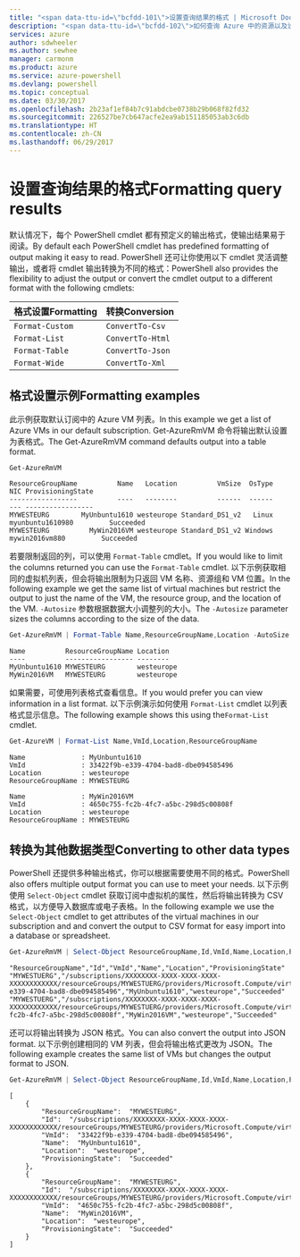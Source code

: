 ```yaml
---
title: "<span data-ttu-id=\"bcfdd-101\">设置查询结果的格式 | Microsoft Docs</span><span class=\"sxs-lookup\"><span data-stu-id=\"bcfdd-101\">Formatting query results | Microsoft Docs</span></span>"
description: "<span data-ttu-id=\"bcfdd-102\">如何查询 Azure 中的资源以及设置结果的格式。</span><span class=\"sxs-lookup\"><span data-stu-id=\"bcfdd-102\">How to query for resources in Azure and format the results.</span></span>"
services: azure
author: sdwheeler
ms.author: sewhee
manager: carmonm
ms.product: azure
ms.service: azure-powershell
ms.devlang: powershell
ms.topic: conceptual
ms.date: 03/30/2017
ms.openlocfilehash: 2b23af1ef84b7c91abdcbe0738b29b068f82fd32
ms.sourcegitcommit: 226527be7cb647acfe2ea9ab151185053ab3c6db
ms.translationtype: HT
ms.contentlocale: zh-CN
ms.lasthandoff: 06/29/2017
---
```

# <span data-ttu-id="bcfdd-103">设置查询结果的格式</span><span class="sxs-lookup"><span data-stu-id="bcfdd-103">Formatting query results</span></span>
<a id="formatting-query-results" class="xliff"></a>

<span data-ttu-id="bcfdd-104">默认情况下，每个 PowerShell cmdlet 都有预定义的输出格式，使输出结果易于阅读。</span><span class="sxs-lookup"><span data-stu-id="bcfdd-104">By default each PowerShell cmdlet has predefined formatting of output making it easy to read.</span></span>  <span data-ttu-id="bcfdd-105">PowerShell 还可让你使用以下 cmdlet 灵活调整输出，或者将 cmdlet 输出转换为不同的格式：</span><span class="sxs-lookup"><span data-stu-id="bcfdd-105">PowerShell also provides the flexibility to adjust the output or convert the cmdlet output to a different format with the following cmdlets:</span></span>

| <span data-ttu-id="bcfdd-106">格式设置</span><span class="sxs-lookup"><span data-stu-id="bcfdd-106">Formatting</span></span>      | <span data-ttu-id="bcfdd-107">转换</span><span class="sxs-lookup"><span data-stu-id="bcfdd-107">Conversion</span></span>       |
|-----------------|------------------|
| `Format-Custom` | `ConvertTo-Csv`  |
| `Format-List`   | `ConvertTo-Html` |
| `Format-Table`  | `ConvertTo-Json` |
| `Format-Wide`   | `ConvertTo-Xml`  |

## <span data-ttu-id="bcfdd-108">格式设置示例</span><span class="sxs-lookup"><span data-stu-id="bcfdd-108">Formatting examples</span></span>
<a id="formatting-examples" class="xliff"></a>

<span data-ttu-id="bcfdd-109">此示例获取默认订阅中的 Azure VM 列表。</span><span class="sxs-lookup"><span data-stu-id="bcfdd-109">In this example we get a list of Azure VMs in our default subscription.</span></span>  <span data-ttu-id="bcfdd-110">Get-AzureRmVM 命令将输出默认设置为表格式。</span><span class="sxs-lookup"><span data-stu-id="bcfdd-110">The Get-AzureRmVM command defaults output into a table format.</span></span>

```powershell
Get-AzureRmVM
```

```
ResourceGroupName          Name   Location          VmSize  OsType              NIC ProvisioningState
-----------------          ----   --------          ------  ------              --- -----------------
MYWESTEURG        MyUnbuntu1610 westeurope Standard_DS1_v2   Linux myunbuntu1610980         Succeeded
MYWESTEURG          MyWin2016VM westeurope Standard_DS1_v2 Windows   mywin2016vm880         Succeeded
```

<span data-ttu-id="bcfdd-111">若要限制返回的列，可以使用 `Format-Table` cmdlet。</span><span class="sxs-lookup"><span data-stu-id="bcfdd-111">If you would like to limit the columns returned you can use the `Format-Table` cmdlet.</span></span> <span data-ttu-id="bcfdd-112">以下示例获取相同的虚拟机列表，但会将输出限制为只返回 VM 名称、资源组和 VM 位置。</span><span class="sxs-lookup"><span data-stu-id="bcfdd-112">In the following example we get the same list of virtual machines but restrict the output to just the name of the VM, the resource group, and the location of the VM.</span></span>  <span data-ttu-id="bcfdd-113">`-Autosize` 参数根据数据大小调整列的大小。</span><span class="sxs-lookup"><span data-stu-id="bcfdd-113">The `-Autosize` parameter sizes the columns according to the size of the data.</span></span>

```powershell
Get-AzureRmVM | Format-Table Name,ResourceGroupName,Location -AutoSize
```

```
Name          ResourceGroupName Location
----          ----------------- --------
MyUnbuntu1610 MYWESTEURG        westeurope
MyWin2016VM   MYWESTEURG        westeurope
```

<span data-ttu-id="bcfdd-114">如果需要，可使用列表格式查看信息。</span><span class="sxs-lookup"><span data-stu-id="bcfdd-114">If you would prefer you can view information in a list format.</span></span> <span data-ttu-id="bcfdd-115">以下示例演示如何使用 `Format-List` cmdlet 以列表格式显示信息。</span><span class="sxs-lookup"><span data-stu-id="bcfdd-115">The following example shows this using the`Format-List` cmdlet.</span></span>

```powershell
Get-AzureVM | Format-List Name,VmId,Location,ResourceGroupName
```

```
Name              : MyUnbuntu1610
VmId              : 33422f9b-e339-4704-bad8-dbe094585496
Location          : westeurope
ResourceGroupName : MYWESTEURG

Name              : MyWin2016VM
VmId              : 4650c755-fc2b-4fc7-a5bc-298d5c00808f
Location          : westeurope
ResourceGroupName : MYWESTEURG
```

## <span data-ttu-id="bcfdd-116">转换为其他数据类型</span><span class="sxs-lookup"><span data-stu-id="bcfdd-116">Converting to other data types</span></span>
<a id="converting-to-other-data-types" class="xliff"></a>

<span data-ttu-id="bcfdd-117">PowerShell 还提供多种输出格式，你可以根据需要使用不同的格式。</span><span class="sxs-lookup"><span data-stu-id="bcfdd-117">PowerShell also offers multiple output format you can use to meet your needs.</span></span>  <span data-ttu-id="bcfdd-118">以下示例使用 `Select-Object` cmdlet 获取订阅中虚拟机的属性，然后将输出转换为 CSV 格式，以方便导入数据库或电子表格。</span><span class="sxs-lookup"><span data-stu-id="bcfdd-118">In the following example we use the `Select-Object` cmdlet to get attributes of the virtual machines in our subscription and and convert the output to CSV format for easy import into a database or spreadsheet.</span></span>

```powershell
Get-AzureRmVM | Select-Object ResourceGroupName,Id,VmId,Name,Location,ProvisioningState | ConvertTo-Csv -NoTypeInformation
```

```
"ResourceGroupName","Id","VmId","Name","Location","ProvisioningState"
"MYWESTUERG","/subscriptions/XXXXXXXX-XXXX-XXXX-XXXX-XXXXXXXXXXXX/resourceGroups/MYWESTUERG/providers/Microsoft.Compute/virtualMachines/MyUnbuntu1610","33422f9b-e339-4704-bad8-dbe094585496","MyUnbuntu1610","westeurope","Succeeded"
"MYWESTUERG","/subscriptions/XXXXXXXX-XXXX-XXXX-XXXX-XXXXXXXXXXXX/resourceGroups/MYWESTUERG/providers/Microsoft.Compute/virtualMachines/MyWin2016VM","4650c755-fc2b-4fc7-a5bc-298d5c00808f","MyWin2016VM","westeurope","Succeeded"
```

<span data-ttu-id="bcfdd-119">还可以将输出转换为 JSON 格式。</span><span class="sxs-lookup"><span data-stu-id="bcfdd-119">You can also convert the output into JSON format.</span></span>  <span data-ttu-id="bcfdd-120">以下示例创建相同的 VM 列表，但会将输出格式更改为 JSON。</span><span class="sxs-lookup"><span data-stu-id="bcfdd-120">The following example creates the same list of VMs but changes the output format to JSON.</span></span>

```powershell
Get-AzureRmVM | Select-Object ResourceGroupName,Id,VmId,Name,Location,ProvisioningState | ConvertTo-Json
```

```
[
    {
        "ResourceGroupName":  "MYWESTEURG",
        "Id":  "/subscriptions/XXXXXXXX-XXXX-XXXX-XXXX-XXXXXXXXXXXX/resourceGroups/MYWESTEURG/providers/Microsoft.Compute/virtualMachines/MyUnbuntu1610",
        "VmId":  "33422f9b-e339-4704-bad8-dbe094585496",
        "Name":  "MyUnbuntu1610",
        "Location":  "westeurope",
        "ProvisioningState":  "Succeeded"
    },
    {
        "ResourceGroupName":  "MYWESTEURG",
        "Id":  "/subscriptions/XXXXXXXX-XXXX-XXXX-XXXX-XXXXXXXXXXXX/resourceGroups/MYWESTEURG/providers/Microsoft.Compute/virtualMachines/MyWin2016VM",
        "VmId":  "4650c755-fc2b-4fc7-a5bc-298d5c00808f",
        "Name":  "MyWin2016VM",
        "Location":  "westeurope",
        "ProvisioningState":  "Succeeded"
    }
]
```
